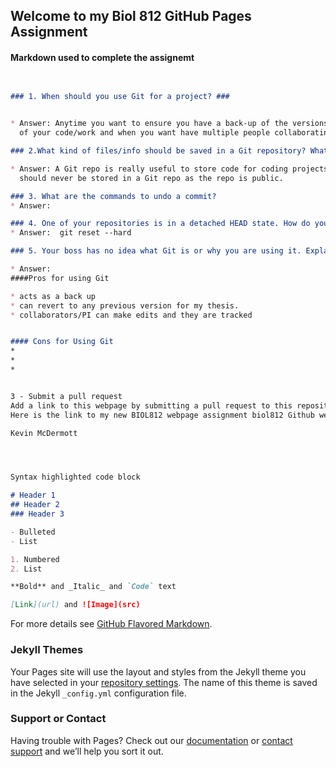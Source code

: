 ## Welcome to my Biol 812 GitHub Pages Assignment ##


#### Markdown used to complete the assignemt


```markdown


### 1. When should you use Git for a project? ###
 

* Answer: Anytime you want to ensure you have a back-up of the versions 
  of your code/work and when you want have multiple people collaborating on a project.

### 2.What kind of files/info should be saved in a Git repository? What types of files/info should not be included in a Git       repo? ###

* Answer: A Git repo is really useful to store code for coding projects. Data and any username/pw 
  should never be stored in a Git repo as the repo is public.

### 3. What are the commands to undo a commit?
* Answer: 

### 4. One of your repositories is in a detached HEAD state. How do you fix this?
* Answer:  git reset --hard

### 5. Your boss has no idea what Git is or why you are using it. Explain the pros / cons of using Git for your research project. Explain the pros / cons of hosting your project in a public (or private) repository on Github/Bitbucket/Gitlab/etc.

* Answer:
####Pros for using Git

* acts as a back up
* can revert to any previous version for my thesis.
* collaborators/PI can make edits and they are tracked


#### Cons for Using Git
*
*
*


3 - Submit a pull request
Add a link to this webpage by submitting a pull request to this repository (https://github.com/jstaf/biol812-assignment).
Here is the link to my new BIOL812 webpage assignment biol812 Github webpage and assignment

Kevin McDermott




Syntax highlighted code block

# Header 1
## Header 2
### Header 3

- Bulleted
- List

1. Numbered
2. List

**Bold** and _Italic_ and `Code` text

[Link](url) and ![Image](src)
```

For more details see [GitHub Flavored Markdown](https://guides.github.com/features/mastering-markdown/).

### Jekyll Themes

Your Pages site will use the layout and styles from the Jekyll theme you have selected in your [repository settings](https://github.com/kevinmcdermott062/bio812/settings). The name of this theme is saved in the Jekyll `_config.yml` configuration file.

### Support or Contact

Having trouble with Pages? Check out our [documentation](https://help.github.com/categories/github-pages-basics/) or [contact support](https://github.com/contact) and we’ll help you sort it out.
